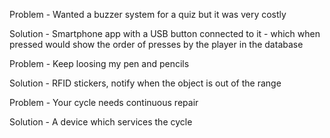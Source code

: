 Problem -
Wanted a buzzer system for a quiz but it was very
costly

Solution -
Smartphone app with a USB button
connected to it - which when pressed would
show the order of presses by the player in
the database

Problem -
Keep loosing my pen and pencils

Solution -
RFID stickers, notify when the object is out
of the range
 
 Problem -
 Your cycle needs continuous repair 
 
 Solution -
 A device which services the cycle
